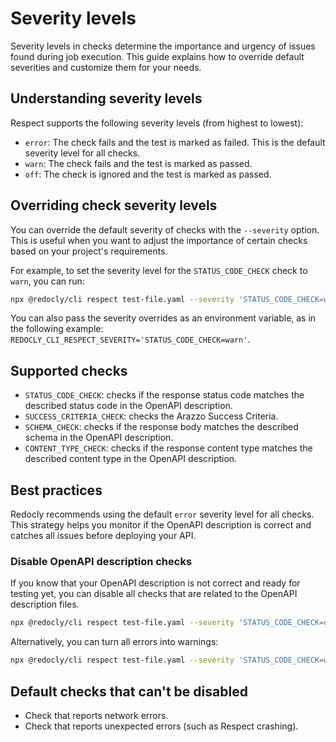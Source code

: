 # Severity levels

Severity levels in checks determine the importance and urgency of issues found during job execution.
This guide explains how to override default severities and customize them for your needs.

## Understanding severity levels

Respect supports the following severity levels (from highest to lowest):
- `error`: The check fails and the test is marked as failed. This is the default severity level for all checks.
- `warn`: The check fails and the test is marked as passed.
- `off`: The check is ignored and the test is marked as passed.

## Overriding check severity levels

You can override the default severity of checks with the `--severity` option.
This is useful when you want to adjust the importance of certain checks based on your project's requirements.

For example, to set the severity level for the `STATUS_CODE_CHECK` check to `warn`, you can run:

```sh
npx @redocly/cli respect test-file.yaml --severity 'STATUS_CODE_CHECK=warn'
```

You can also pass the severity overrides as an environment variable, as in the following example: `REDOCLY_CLI_RESPECT_SEVERITY='STATUS_CODE_CHECK=warn'`.

## Supported checks

- `STATUS_CODE_CHECK`: checks if the response status code matches the described status code in the OpenAPI description.
- `SUCCESS_CRITERIA_CHECK`: checks the Arazzo Success Criteria.
- `SCHEMA_CHECK`: checks if the response body matches the described schema in the OpenAPI description.
- `CONTENT_TYPE_CHECK`: checks if the response content type matches the described content type in the OpenAPI description.

## Best practices

Redocly recommends using the default `error` severity level for all checks.
This strategy helps you monitor if the OpenAPI description is correct and catches all issues before deploying your API.

### Disable OpenAPI description checks

If you know that your OpenAPI description is not correct and ready for testing yet, you can disable all checks that are related to the OpenAPI description files.

```sh
npx @redocly/cli respect test-file.yaml --severity 'STATUS_CODE_CHECK=off' --severity 'SCHEMA_CHECK=off' --severity 'CONTENT_TYPE_CHECK=off'
```

Alternatively, you can turn all errors into warnings:

```sh
npx @redocly/cli respect test-file.yaml --severity 'STATUS_CODE_CHECK=warn' --severity 'SCHEMA_CHECK=warn' --severity 'CONTENT_TYPE_CHECK=warn'
```

## Default checks that can't be disabled

- Check that reports network errors.
- Check that reports unexpected errors (such as Respect crashing).
